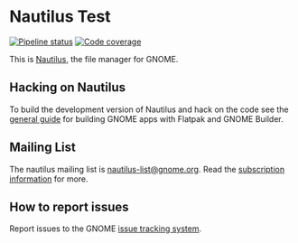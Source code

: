 # Nautilus Test
[![Pipeline status](https://gitlab.gnome.org/GNOME/nautilus/badges/master/build.svg)](https://gitlab.gnome.org/GNOME/nautilus/commits/master)
[![Code coverage](https://gitlab.gnome.org/GNOME/nautilus/badges/master/coverage.svg)](https://gitlab.gnome.org/GNOME/nautilus/commits/master)




This is [Nautilus](https://wiki.gnome.org/Apps/Nautilus), the file manager for
GNOME.

## Hacking on Nautilus

To build the development version of Nautilus and hack on the code
see the [general guide](https://wiki.gnome.org/Newcomers/BuildProject)
for building GNOME apps with Flatpak and GNOME Builder.

## Mailing List

The nautilus mailing list is nautilus-list@gnome.org. Read the [subscription
information](https://mail.gnome.org/mailman/listinfo/nautilus-list) for more.

## How to report issues

Report issues to the GNOME [issue tracking system](https://gitlab.gnome.org/GNOME/nautilus/issues).
